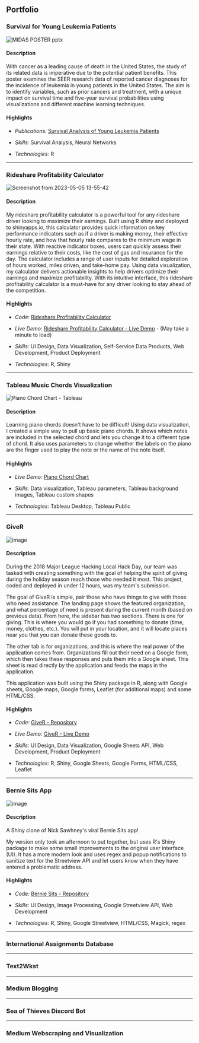 ## Portfolio

### Survival for Young Leukemia Patients

![MIDAS POSTER pptx](https://user-images.githubusercontent.com/39170343/236527580-5212b5c6-b2d1-4275-84c4-d7c425b5284f.png)

#### Description

With cancer as a leading cause of death in the United States, the study of its related data is imperative due to the potential patient benefits. This poster examines the SEER research data of reported cancer diagnoses for the incidence of leukemia in young patients in the United States. The aim is to identify variables, such as prior cancers and treatment, with a unique impact on survival time and five-year survival probabilities using visualizations and different machine learning techniques.

#### Highlights

* _Publications:_ [Survival Analysis of Young Leukemia Patients](https://doi.org/10.1137/19S019085)

* _Skills:_ Survival Analysis, Neural Networks

* _Technologies:_ R

---

### Rideshare Profitability Calculator

![Screenshot from 2023-05-05 13-55-42](https://user-images.githubusercontent.com/39170343/236532663-7c1ddbb4-8b88-4345-8e37-9949e5afe5bd.png)

#### Description

My rideshare profitability calculator is a powerful tool for any rideshare driver looking to maximize their earnings. Built using R shiny and deployed to shinyapps.io, this calculator provides quick information on key performance indicators such as if a driver is making money, their effective hourly rate, and how that hourly rate compares to the minimum wage in their state. With reactive indicator boxes, users can quickly assess their earnings relative to their costs, like the cost of gas and insurance for the day. The calculator includes a range of user inputs for detailed exploration of hours worked, miles driven, and take-home pay. Using data visualization, my calculator delivers actionable insights to help drivers optimize their earnings and maximize profitability. With its intuitive interface, this rideshare profitability calculator is a must-have for any driver looking to stay ahead of the competition.

#### Highlights

* _Code:_ [Rideshare Profitability Calculator](https://github.com/atseewal/Rideshare-Calculator)

* _Live Demo_: [Rideshare Profitability Calculator - Live Demo](https://atseewal.shinyapps.io/rideshareprofitability/) - (May take a minute to load)

* _Skills:_ UI Design, Data Visualization, Self-Service Data Products, Web Development, Product Deployment

* _Technologies:_ R, Shiny

---

### Tableau Music Chords Visualization

![Piano Chord Chart - Tableau](https://github.com/atseewal/data-science-portfolio/assets/39170343/ca254dbd-d68b-47cd-9245-962337952cf1)

#### Description

Learning piano chords doesn't have to be difficult! Using data visualization, I created a simple way to pull up basic piano chords. It shows which notes are included in the selected chord and lets you change it to a different type of chord. It also uses parameters to change whether the labels on the piano are the finger used to play the note or the name of the note itself.

#### Highlights

* _Live Demo:_ [Piano Chord Chart](https://public.tableau.com/app/profile/drew.seewald/viz/PianoChordDiagram/ChordChart)

* _Skills:_ Data visualization, Tableau parameters, Tableau background images, Tableau custom shapes

* _Technologies:_ Tableau Desktop, Tableau Public

---

### GiveR

![image](https://github.com/atseewal/data-science-portfolio/assets/39170343/70c3388b-a762-4ce5-b254-831be445d3a1)

#### Description

During the 2018 Major League Hacking Local Hack Day, our team was tasked with creating something with the goal of helping the spirit of giving during the holiday season reach those who needed it most. This project, coded and deployed in under 12 hours, was my team's submission.

The goal of GiveR is simple, pair those who have things to give with those who need assistance. The landing page shows the featured organization, and what percentage of need is present during the current month (based on previous data). From here, the sidebar has two sections. There is one for giving. This is where you would go if you had something to donate (time, money, clothes, etc.). You will put in your location, and it will locate places near you that you can donate these goods to.

The other tab is for organizations, and this is where the real power of the application comes from. Organizations fill out their need on a Google form, which then takes these responses and puts them into a Google sheet. This sheet is read directly by the application and feeds the maps in the application.

This application was built using the Shiny package in R, along with Google sheets, Google maps, Google forms, Leaflet (for additional maps) and some HTML/CSS.

#### Highlights

* _Code:_ [GiveR - Repository](https://github.com/atseewal/GiveR)

* _Live Demo_: [GiveR - Live Demo](https://atseewal.shinyapps.io/MLHApp/)

* _Skills:_ UI Design, Data Visualization, Google Sheets API, Web Development, Product Deployment

* _Technologies:_ R, Shiny, Google Sheets, Google Forms, HTML/CSS, Leaflet

---

### Bernie Sits App

![image](https://github.com/atseewal/data-science-portfolio/assets/39170343/0d40e7f3-9180-4135-8ffb-77cb717fdf6a)

#### Description

A Shiny clone of Nick Sawhney's viral Bernie Sits app!

My version only took an afternoon to put together, but uses R's Shiny package to make some small improvements to the original user interface (UI). It has a more modern look and uses regex and popup notifications to sanitize text for the Streetview API and let users know when they have entered a problematic address.

#### Highlights

* _Code:_ [Bernie Sits - Repository](https://github.com/atseewal/Bernie-Sits-Shiny)

* _Skills:_ UI Design, Image Processing, Google Streetview API, Web Development

* _Technologies:_ R, Shiny, Google Streetview, HTML/CSS, Magick, regex

---

### International Assignments Database

---

### Text2Wkst

---

### Medium Blogging

---

### Sea of Thieves Discord Bot

---

### Medium Webscraping and Visualization
